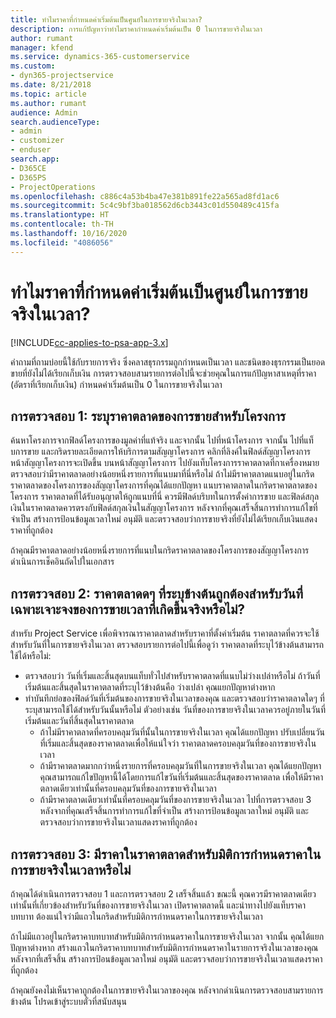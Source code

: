 ```yaml
---
title: ทำไมราคาที่กำหนดค่าเริ่มต้นเป็นศูนย์ในการขายจริงในเวลา?
description: การแก้ปัญหาว่าทำไมราคากำหนดค่าเริ่มต้นเป็น 0 ในการขายจริงในเวลา
author: rumant
manager: kfend
ms.service: dynamics-365-customerservice
ms.custom:
- dyn365-projectservice
ms.date: 8/21/2018
ms.topic: article
ms.author: rumant
audience: Admin
search.audienceType:
- admin
- customizer
- enduser
search.app:
- D365CE
- D365PS
- ProjectOperations
ms.openlocfilehash: c886c4a53b4ba47e381b891fe22a565ad8fd1ac6
ms.sourcegitcommit: 5c4c9bf3ba018562d6cb3443c01d550489c415fa
ms.translationtype: HT
ms.contentlocale: th-TH
ms.lasthandoff: 10/16/2020
ms.locfileid: "4086056"
---
```

# <a name="why-is-price-defaulting-to-zero-on-time-sales-actuals"></a>ทำไมราคาที่กำหนดค่าเริ่มต้นเป็นศูนย์ในการขายจริงในเวลา?

[!INCLUDE[cc-applies-to-psa-app-3.x](../includes/cc-applies-to-psa-app-3x.md)]

คำถามที่ถามบ่อยนี้ใช้กับรายการจริง ซึ่งคลาสธุรกรรมถูกกำหนดเป็นเวลา และชนิดของธุรกรรมเป็นยอดขายที่ยังไม่ได้เรียกเก็บเงิน การตรวจสอบสามรายการต่อไปนี้จะช่วยคุณในการแก้ปัญหาสาเหตุที่ราคา (อัตราที่เรียกเก็บเงิน) กำหนดค่าเริ่มต้นเป็น 0 ในการขายจริงในเวลา

## <a name="check-1-identify-the-sales-price-list-for-the-project"></a>การตรวจสอบ 1: ระบุราคาตลาดของการขายสำหรับโครงการ

ค้นหาโครงการจากฟิลด์โครงการของมูลค่าที่แท้จริง และจากนั้น ไปที่หน้าโครงการ จากนั้น ไปที่แท็บการขาย และกริดรายละเอียดการให้บริการตามสัญญาโครงการ คลิกที่ลิงค์ในฟิลด์สัญญาโครงการ หน้าสัญญาโครงการจะเปิดขึ้น บนหน้าสัญญาโครงการ ไปยังแท็บโครงการราคาตลาดที่กาเครื่องหมาย ตรวจสอบว่ามีราคาตลาดอย่างน้อยหนึ่งรายการที่แนบมาที่นี่หรือไม่ ถ้าไม่มีราคาตลาดแนบอยู่ในกริดราคาตลาดของโครงการของสัญญาโครงการที่คุณได้แยกปัญหา แนบราคาตลาดในกริดราคาตลาดของโครงการ ราคาตลาดที่ได้รับอนุญาตให้ถูกแนบที่นี่ ควรมีฟิลด์บริบทในการตั้งค่าการขาย และฟิลด์สกุลเงินในราคาตลาดควรตรงกับฟิลด์สกุลเงินในสัญญาโครงการ หลังจากที่คุณเสร็จสิ้นการทำการแก้ไขที่จำเป็น สร้างการป้อนข้อมูลเวลาใหม่ อนุมัติ และตรวจสอบว่าการขายจริงที่ยังไม่ได้เรียกเก็บเงินแสดงราคาที่ถูกต้อง 

ถ้าคุณมีราคาตลาดอย่างน้อยหนึ่งรายการที่แนบในกริดราคาตลาดของโครงการของสัญญาโครงการ ดำเนินการเช็คอินถัดไปในเอกสาร

## <a name="check-2-are-any-of-the-price-lists-identified-above-valid-for-the-specific-date-of-the-time-sales-actual"></a>การตรวจสอบ 2: ราคาตลาดดๆ ที่ระบุข้างต้นถูกต้องสำหรับวันที่เฉพาะเจาะจงของการขายเวลาที่เกิดขึ้นจริงหรือไม่?

สำหรับ Project Service เพื่อพิจารณาราคาตลาดสำหรับราคาที่ตั้งค่าเริ่มต้น ราคาตลาดที่ควรจะใช้สำหรับวันที่ในการขายจริงในเวลา ตรวจสอบรายการต่อไปนี้เพื่อดูว่า ราคาตลาดที่ระบุไว้ข้างต้นสามารถใช้ได้หรือไม่:
- ตรวจสอบว่า วันที่เริ่มและสิ้นสุดบนแท็บทั่วไปสำหรับราคาตลาดที่แนบไม่ว่างเปล่าหรือไม่ ถ้าวันที่เริ่มต้นและสิ้นสุดในราคาตลาดที่ระบุไว้ข้างต้นคือ ว่างเปล่า คุณแยกปัญหาต่างหาก 
- ทำบันทึกย่อของฟิลด์วันที่เริ่มต้นของการขายจริงในเวลาของคุณ และตรวจสอบว่าราคาตลาดใดๆ ที่ระบุสามารถใช้ได้สำหรับวันนั้นหรือไม่ ตัวอย่างเช่น วันที่ของการขายจริงในเวลาควรอยู่ภายในวันที่เริ่มต้นและวันที่สิ้นสุดในราคาตลาด 
    - ถ้าไม่มีราคาตลาดที่ครอบคลุมวันที่นั้นในการขายจริงในเวลา คุณได้แยกปัญหา ปรับเปลี่ยนวันที่เริ่มและสิ้นสุดของราคาตลาดเพื่อให้แน่ใจว่า ราคาตลาดครอบคลุมวันที่ของการขายจริงในเวลา 
    - ถ้ามีราคาตลาดมากกว่าหนึ่งรายการที่ครอบคลุมวันที่ในการขายจริงในเวลา คุณได้แยกปัญหา คุณสามารถแก้ไขปัญหานี้ได้โดยการแก้ไขวันที่เริ่มต้นและสิ้นสุดของราคาตลาด เพื่อให้มีราคาตลาดเดียวเท่านั้นที่ครอบคลุมวันที่ของการขายจริงในเวลา 
    - ถ้ามีราคาตลาดเดียวเท่านั้นที่ครอบคลุมวันที่ของการขายจริงในเวลา ไปที่การตรวจสอบ 3
หลังจากที่คุณเสร็จสิ้นการทำการแก้ไขที่จำเป็น สร้างการป้อนข้อมูลเวลาใหม่ อนุมัติ และตรวจสอบว่าการขายจริงในเวลาแสดงราคาที่ถูกต้อง

## <a name="check-3-is-there-a-price-in-the-price-list-for-the-pricing-dimensions-on-the-time-sales-actual"></a>การตรวจสอบ 3: มีราคาในราคาตลาดสำหรับมิติการกำหนดราคาในการขายจริงในเวลาหรือไม่

ถ้าคุณได้ดำเนินการตรวจสอบ 1 และการตรวจสอบ 2 เสร็จสิ้นแล้ว ขณะนี้ คุณควรมีราคาตลาดเดียวเท่านั้นที่เกี่ยวข้องสำหรับวันที่ของการขายจริงในเวลา เปิดราคาตลาดนี้ และนำทางไปยังแท็บราคาบทบาท ต้องแน่ใจว่ามีแถวในกริดสำหรับมิติการกำหนดราคาในการขายจริงในเวลา

ถ้าไม่มีแถวอยู่ในกริดราคาบทบาทสำหรับมิติการกำหนดราคาในการขายจริงในเวลา จากนั้น คุณได้แยกปัญหาต่างหาก สร้างแถวในกริดราคาบทบาทสำหรับมิติการกำหนดราคาในรายการจริงในเวลาของคุณ หลังจากที่เสร็จสิ้น สร้างการป้อนข้อมูลเวลาใหม่ อนุมัติ และตรวจสอบว่าการขายจริงในเวลาแสดงราคาที่ถูกต้อง

ถ้าคุณยังคงไม่เห็นราคาถูกต้องในการขายจริงในเวลาของคุณ หลังจากดำเนินการตรวจสอบสามรายการข้างต้น โปรดเข้าสู่ระบบตั๋วที่สนับสนุน 


